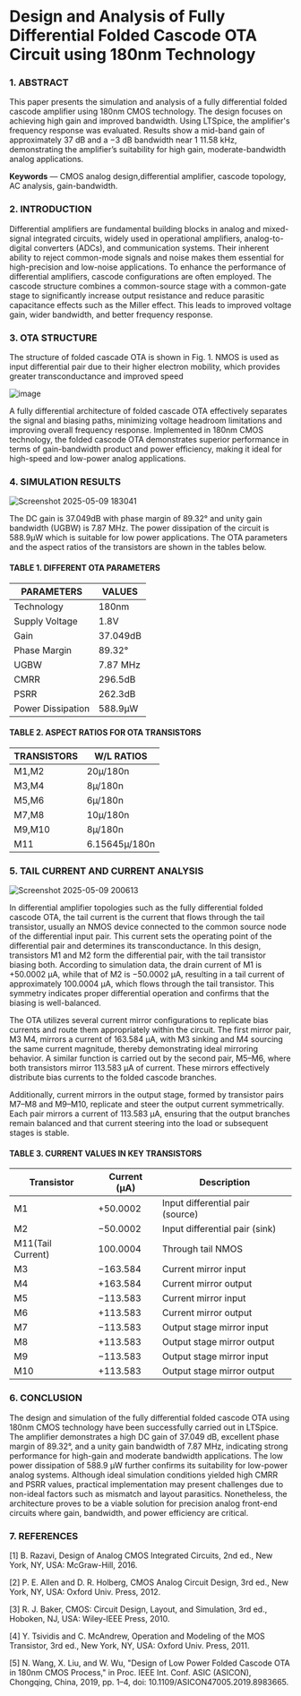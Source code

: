 # Design and Analysis of Fully Differential Folded Cascode OTA Circuit using 180nm Technology
### 1. ABSTRACT
This paper presents the simulation and analysis of a fully differential folded cascode amplifier using 180nm CMOS technology. The design focuses on achieving high gain and improved bandwidth. Using LTSpice, the amplifier's frequency response was evaluated. Results show a mid-band gain of approximately 37 dB and a −3 dB bandwidth near 1 11.58 kHz, demonstrating the amplifier’s suitability for high gain, moderate-bandwidth analog applications.

**Keywords** — CMOS analog design,differential amplifier, cascode topology, AC analysis, gain-bandwidth.

### 2. INTRODUCTION
Differential amplifiers are fundamental building blocks in analog and mixed-signal integrated circuits, widely used in operational amplifiers, analog-to-digital converters (ADCs), and communication systems. Their inherent ability to reject common-mode signals and noise makes them essential for high-precision and low-noise applications. To enhance the performance of differential amplifiers, cascode configurations are often employed. The cascode structure combines a common-source stage with a  common-gate stage to significantly increase output resistance and reduce parasitic capacitance effects such as the Miller effect. This leads to improved voltage gain, wider bandwidth, and better frequency response. 

### 3. OTA STRUCTURE
The  structure of folded cascade OTA is shown in Fig. 1. NMOS is used as input differential pair due to their higher electron mobility, which provides greater transconductance and improved speed 

![image](https://github.com/user-attachments/assets/710c3ff6-ef76-40c7-8ede-1085c8a89b49)

A fully differential architecture of folded cascade OTA effectively separates the signal and biasing paths, minimizing voltage headroom limitations and improving overall frequency response. Implemented in 180nm CMOS technology, the folded cascode OTA demonstrates superior performance in terms of gain-bandwidth product and power efficiency, making it ideal for high-speed and low-power analog applications.

### 4. SIMULATION RESULTS

![Screenshot 2025-05-09 183041](https://github.com/user-attachments/assets/729adcd7-a980-4ba9-be13-ac4f88b5b82e)

The DC gain is 37.049dB with phase margin of 89.32° and unity gain bandwidth (UGBW) is 7.87 MHz. The power dissipation of the circuit is 588.9µW which is suitable for low power applications. The OTA parameters and the aspect ratios of the transistors are shown in the tables below.

#### TABLE 1. DIFFERENT OTA PARAMETERS

| PARAMETERS | VALUES |
| ----- | ----- |
| Technology | 180nm |
| Supply Voltage | 1.8V | 
| Gain | 37.049dB |
| Phase Margin | 89.32° |
| UGBW | 7.87 MHz |
| CMRR | 296.5dB |
| PSRR | 262.3dB |
| Power Dissipation | 588.9µW |

#### TABLE 2. ASPECT RATIOS FOR OTA TRANSISTORS

| TRANSISTORS | W/L RATIOS |
| ----- | ------ |
| M1,M2 | 20µ/180n | 
| M3,M4 | 8µ/180n |
| M5,M6 | 6µ/180n | 
| M7,M8 | 10µ/180n |
| M9,M10 | 8µ/180n |
| M11 | 6.15645µ/180n | 

### 5. TAIL CURRENT AND CURRENT ANALYSIS

![Screenshot 2025-05-09 200613](https://github.com/user-attachments/assets/7ee3e881-1014-4b39-9143-b104c45691a9)

In differential amplifier topologies such as the fully 
differential folded cascode OTA, the tail current is the 
current that flows through the tail transistor, usually an 
NMOS device connected to the common source node of the 
differential input pair. This current sets the operating point 
of the differential pair and determines its transconductance. 
In this design, transistors M1 and M2 form the differential 
pair, with the tail transistor biasing both. According to 
simulation data, the drain current of M1 is +50.0002 μA, 
while that of M2 is −50.0002 μA, resulting in a tail current 
of approximately 100.0004 μA, which flows through the tail 
transistor. This symmetry indicates proper differential 
operation and confirms that the biasing is well-balanced. 

The 
OTA utilizes several current mirror 
configurations to replicate bias currents and route them 
appropriately within the circuit. The first mirror pair, M3
M4, mirrors a current of 163.584 μA, with M3 sinking and 
M4 sourcing the same current magnitude, thereby 
demonstrating ideal mirroring behavior. A similar function 
is carried out by the second pair, M5–M6, where both 
transistors mirror 113.583 μA of current. These mirrors 
effectively distribute bias currents to the folded cascode 
branches. 

Additionally, current mirrors in the output stage, 
formed by transistor pairs M7–M8 and M9–M10, replicate 
and steer the output current symmetrically. Each pair 
mirrors a current of 113.583 μA, ensuring that the output 
branches remain balanced and that current steering into the 
load or subsequent stages is stable. 

#### TABLE 3. CURRENT VALUES IN KEY TRANSISTORS

| Transistor | Current (μA) | Description | 
| ----- | ----- | ------ |
| M1 | +50.0002 | Input differential pair (source) | 
| M2 | −50.0002 | Input differential pair (sink) |
| M11(Tail Current) | 100.0004 | Through tail NMOS |
| M3 | −163.584 | Current mirror input | 
| M4 | +163.584 | Current mirror output | 
| M5 | −113.583 | Current mirror input |
| M6 | +113.583 | Current mirror output |
| M7 | −113.583 | Output stage mirror input |
| M8 | +113.583 | Output stage mirror output |
| M9 | −113.583 | Output stage mirror input |
| M10 | +113.583 | Output stage mirror output | 

### 6. CONCLUSION
The design and simulation of the fully differential 
folded cascode OTA using 180nm CMOS technology have 
been successfully carried out in LTSpice. The amplifier 
demonstrates a high DC gain of 37.049 dB, excellent phase 
margin of 89.32°, and a unity gain bandwidth of 7.87 MHz, 
indicating strong performance for high-gain and moderate
bandwidth applications. The low power dissipation of 588.9 
µW further confirms its suitability for low-power analog 
systems. Although ideal simulation conditions yielded high 
CMRR and PSRR values, practical implementation may 
present challenges due to non-ideal factors such as 
mismatch and layout parasitics. Nonetheless, the 
architecture proves to be a viable solution for precision 
analog front-end circuits where gain, bandwidth, and power 
efficiency are critical.

### 7. REFERENCES
[1] B. Razavi, Design of Analog CMOS Integrated Circuits, 
2nd ed., New York, NY, USA: McGraw-Hill, 2016. 

[2] P. E. Allen and D. R. Holberg, CMOS Analog Circuit 
Design, 3rd ed., New York, NY, USA: Oxford Univ. Press, 
2012.

[3] R. J. Baker, CMOS: Circuit Design, Layout, and 
Simulation, 3rd ed., Hoboken, NJ, USA: Wiley-IEEE Press, 
2010. 

[4] Y. Tsividis and C. McAndrew, Operation and Modeling 
of the MOS Transistor, 3rd ed., New York, NY, USA: 
Oxford Univ. Press, 2011. 

[5] N. Wang, X. Liu, and W. Wu, "Design of Low Power 
Folded Cascode OTA in 180nm CMOS Process," in Proc. 
IEEE Int. Conf. ASIC (ASICON), Chongqing, China, 2019, 
pp. 1–4, doi: 10.1109/ASICON47005.2019.8983665. 
